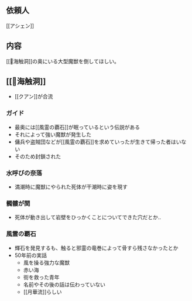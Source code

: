 ## 依頼人

[[アシェン]]

## 内容

[[🚪海触洞]]の奥にいる大型魔獣を倒してほしい。

## [[🚪海触洞]]

- [[クアン]]が合流

### ガイド

- 最奥には[[風霊の覇石]]が眠っているという伝説がある
- それによって強い魔獣が発生した
- 傭兵や盗賊団などが[[風霊の覇石]]を求めていったが生きて帰った者はいない
- そのため封鎖された

### 水呼びの奈落

- 満潮時に魔獣にやられた死体が干潮時に姿を現す

### 髑髏が関

- 死体が動き出して岩壁をひっかくことについてできた穴だとか..

### 風霊の覇石

- 輝石を発見するも、触ると邪霊の竜巻によって骨すら残さなかったとか
- 50年前の実話
	- 風を操る強力な魔獣
	- 赤い海
	- 街を救った青年
	- 名前やその後の話は伝わっていない
	- [[月華流]]らしい